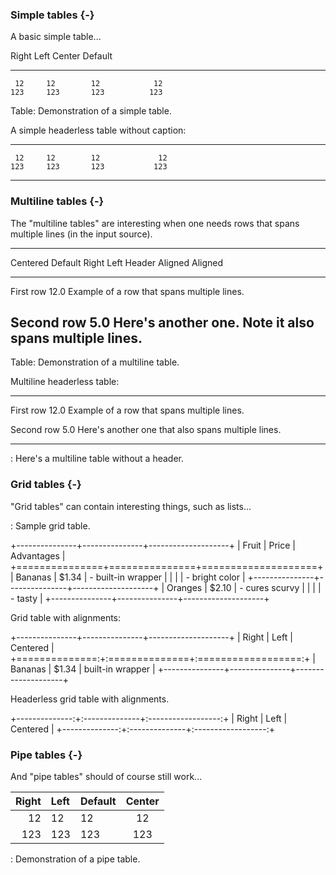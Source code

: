 ### Simple tables {-}

A basic simple table...

  Right     Left     Center     Default
-------     ------ ----------   -------
     12     12        12            12
    123     123       123          123

Table:  Demonstration of a simple table.

A simple headerless table without caption:

-------     ------ ----------   -------
     12     12        12             12
    123     123       123           123
-------     ------ ----------   -------

### Multiline tables {-}

The "multiline tables" are interesting when one needs rows
that spans multiple lines (in the input source).

-------------------------------------------------------------
 Centered   Default           Right Left
  Header                    Aligned Aligned
----------- ------- --------------- -------------------------
   First    row                12.0 Example of a row that
                                    spans multiple lines.

  Second    row                 5.0 Here's another one. Note
                                    it also spans multiple
                                    lines.
-------------------------------------------------------------

Table: Demonstration of a multiline table.

Multiline headerless table:

----------- ------- --------------- -------------------------
   First    row                12.0 Example of a row that
                                    spans multiple lines.

  Second    row                 5.0 Here's another one
                                    that also spans multiple
                                    lines.
----------- ------- --------------- -------------------------

: Here's a multiline table without a header.

### Grid tables {-}

"Grid tables" can contain interesting things, such as lists...

: Sample grid table.

+---------------+---------------+--------------------+
| Fruit         | Price         | Advantages         |
+===============+===============+====================+
| Bananas       | $1.34         | - built-in wrapper |
|               |               | - bright color     |
+---------------+---------------+--------------------+
| Oranges       | $2.10         | - cures scurvy     |
|               |               | - tasty            |
+---------------+---------------+--------------------+

Grid table with alignments:

+---------------+---------------+--------------------+
| Right         | Left          | Centered           |
+==============:+:==============+:==================:+
| Bananas       | $1.34         | built-in wrapper   |
+---------------+---------------+--------------------+

Headerless grid table with alignments.

+--------------:+:--------------+:------------------:+
| Right         | Left          | Centered           |
+--------------:+:--------------+:------------------:+

### Pipe tables {-}

And "pipe tables" should of course still work...

| Right | Left | Default | Center |
|------:|:-----|---------|:------:|
|   12  |  12  |    12   |    12  |
|  123  |  123 |   123   |   123  |

  : Demonstration of a pipe table.

